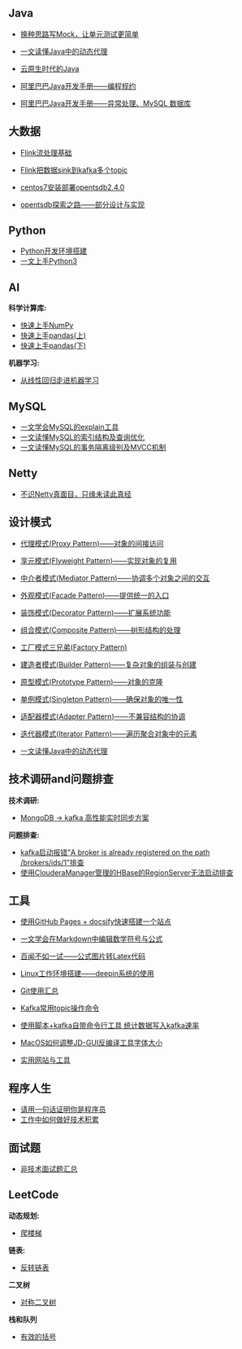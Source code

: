 
## Java

- [换种思路写Mock，让单元测试更简单](Java/testable-mock.md)
- [一文读懂Java中的动态代理](Java/dynamic-proxy-in-java.md)
- [云原生时代的Java](Java/java-in-the-future.md)
  
- [阿里巴巴Java开发手册——编程规约](Java/alibaba-java-coding-guidelines-1.md)
- [阿里巴巴Java开发手册——异常处理、MySQL 数据库](Java/alibaba-java-coding-guidelines-2.md)

## 大数据

- [Flink流处理基础](BigData/flink-stream-processing-theory.md)
- [Flink把数据sink到kafka多个topic](BigData/flink-kafka-sink-multiple-topics.md)

- [centos7安装部署opentsdb2.4.0](BigData/how-to-install-opentsdb.md)
- [opentsdb探索之路——部分设计与实现](BigData/the-road-of-exploring-opentsdb.md)

## Python

- [Python开发环境搭建](Python/python-environment.md)
- [一文上手Python3](https://www.cnblogs.com/bytesfly/p/python.html)

## AI

**科学计算库:**
- [快速上手NumPy](https://www.cnblogs.com/bytesfly/p/numpy.html)
- [快速上手pandas(上)](https://www.cnblogs.com/bytesfly/p/pandas-1.html)
- [快速上手pandas(下)](https://www.cnblogs.com/bytesfly/p/pandas-2.html)


**机器学习:**
- [从线性回归走进机器学习](AI/linear-regression.md)


## MySQL

- [一文学会MySQL的explain工具](MySQL/how-to-use-mysql-explain.md)
- [一文读懂MySQL的索引结构及查询优化](MySQL/mysql-index-theory-and-best-practice.md)
- [一文读懂MySQL的事务隔离级别及MVCC机制](MySQL/mysql-transaction-innodb-mvcc.md)

## Netty

- [不识Netty真面目，只缘未读此真经](Netty/the-truth-of-netty.md)

## 设计模式

- [代理模式(Proxy Pattern)——对象的间接访问](DesignPattern/proxy-pattern.md)
- [享元模式(Flyweight Pattern)——实现对象的复用](DesignPattern/flyweight-pattern.md)
- [中介者模式(Mediator Pattern)——协调多个对象之间的交互](DesignPattern/mediator-pattern.md)
- [外观模式(Facade Pattern)——提供统一的入口](DesignPattern/facade-pattern.md)
- [装饰模式(Decorator Pattern)——扩展系统功能](DesignPattern/decorator-pattern.md)
- [组合模式(Composite Pattern)——树形结构的处理](DesignPattern/composite-pattern.md)
- [工厂模式三兄弟(Factory Pattern)](DesignPattern/factory-pattern.md)
- [建造者模式(Builder Pattern)——复杂对象的组装与创建](DesignPattern/builder-pattern.md)
- [原型模式(Prototype Pattern)——对象的克隆](DesignPattern/prototype-pattern.md)
- [单例模式(Singleton Pattern)——确保对象的唯一性](DesignPattern/singleton-pattern.md)
- [适配器模式(Adapter Pattern)——不兼容结构的协调](DesignPattern/adapter-pattern.md)
- [迭代器模式(Iterator Pattern)——遍历聚合对象中的元素](DesignPattern/iterator-pattern.md)

- [一文读懂Java中的动态代理](Java/dynamic-proxy-in-java.md)

## 技术调研and问题排查

**技术调研:**
- [MongoDB -> kafka 高性能实时同步方案](ProblemResearch/data-from-mongodb-to-kafka.md)


**问题排查:**
- [kafka启动报错"A broker is already registered on the path /brokers/ids/1"排查](ProblemResearch/kafka-broker-already-registered.md)
- [使用ClouderaManager管理的HBase的RegionServer无法启动排查](ProblemResearch/hbase-region-server-cannot-start.md)



## 工具

- [使用GitHub Pages + docsify快速搭建一个站点](Tool/github-page-docsify.md)
- [一文学会在Markdown中编辑数学符号与公式](Tool/markdown-formula.md)
- [百闻不如一试——公式图片转Latex代码](Tool/image-to-latex.md)
  
- [Linux工作环境搭建——deepin系统的使用](Tool/work-on-deepin-linux.md)
- [Git使用汇总](Tool/about-git.md)

- [Kafka常用topic操作命令](Tool/kafka-commands.md)
- [使用脚本+kafka自带命令行工具 统计数据写入kafka速率](Tool/kafka-write-speed.md)

- [MacOS如何调整JD-GUI反编译工具字体大小](Tool/how-to-adjust-jd-gui-fontsize.md)

- [实用网站与工具](Tool/awesome-sites.md)

## 程序人生

- [请用一句话证明你是程序员](Life/how-to-prove-that-you-are-a-programmer.md)
- [工作中如何做好技术积累](Life/study-vs-work.md)

## 面试题

- [非技术面试题汇总](Interview/non-technical-interview-questions.md)

## LeetCode

**动态规划:**
- [爬楼梯](LeetCode/0070-climbing-stairs.md)

**链表:**
- [反转链表](LeetCode/0206-reverse-linked-list.md)

**二叉树**
- [对称二叉树](LeetCode/0101-symmetric-tree.md)

**栈和队列**
- [有效的括号](LeetCode/0020-valid-parentheses.md)
